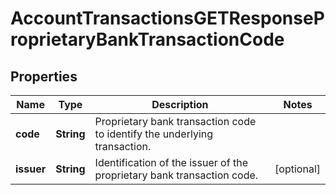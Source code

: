 
# AccountTransactionsGETResponseProprietaryBankTransactionCode

## Properties
Name | Type | Description | Notes
------------ | ------------- | ------------- | -------------
**code** | **String** | Proprietary bank transaction code to identify the underlying transaction. | 
**issuer** | **String** | Identification of the issuer of the proprietary bank transaction code. |  [optional]



